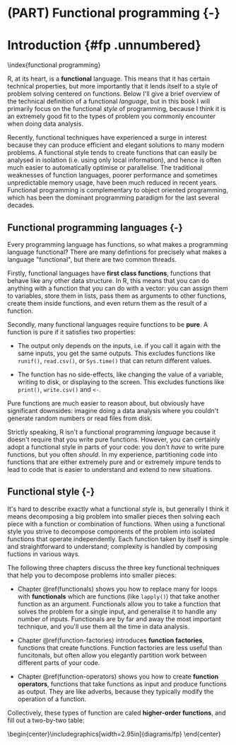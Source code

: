 # (PART) Functional programming {-}



# Introduction {#fp .unnumbered}  
\index{functional programming}

R, at its heart, is a __functional__ language. This means that it has certain technical properties, but more importantly that it lends itself to a style of problem solving centered on functions. Below I'll give a brief overview of the technical definition of a functional _language_, but in this book I will primarily focus on the functional _style_ of programming, because I think it is an extremely good fit to the types of problem you commonly encounter when doing data analysis.

Recently, functional techniques have experienced a surge in interest because they can produce efficient and elegant solutions to many modern problems. A functional style tends to create functions that can easily be analysed in isolation (i.e. using only local information), and hence is often much easier to automatically optimise or parallelise. The traditional weaknesses of function languages, poorer performance and sometimes unpredictable memory usage, have been much reduced in recent years. Functional programming is complementary to object oriented programming, which has been the dominant programming paradigm for the last several decades. 

## Functional programming languages {-}

Every programming language has functions, so what makes a programming language functional? There are many defintions for precisely what makes a language "functional", but there are two common threads. 

Firstly, functional languages have __first class functions__, functions that behave like any other data structure. In R, this means that you can do anything with a function that you can do with a vector: you can assign them to variables, store them in lists, pass them as arguments to other functions, create them inside functions, and even return them as the result of a function. 

Secondly, many functional languages require functions to be __pure__. A function is pure if it satisfies two properties:

* The output only depends on the inputs, i.e. if you call it again with the 
  same inputs, you get the same outputs. This excludes functions like `runif()`,
  `read.csv()`, or `Sys.time()` that can return different values.
  
* The function has no side-effects, like changing the value of a variable, 
  writing to disk, or displaying to the screen. This excludes functions like
  `print()`, `write.csv()` and `<-`.

Pure functions are much easier to reason about, but obviously have significant downsides: imagine doing a data analysis where you couldn't generate random numbers or read files from disk. 

Strictly speaking, R isn't a functional programming _language_ because it doesn't require that you write pure functions. However, you can certainly adopt a functional style in parts of your code: you don't _have_ to write pure functions, but you often _should_. In my experience, partitioning code into functions that are either extremely pure and or extremely impure tends to lead to code that is easier to understand and extend to new situations.

## Functional style {-}

It's hard to describe exactly what a functional _style_ is, but generally I think it means decomposing a big problem into smaller pieces then solving each piece with a function or combination of functions. When using a functional style you strive to decompose components of the problem into isolated functions that operate independently. Each function taken by itself is simple and straightforward to understand; complexity is handled by composing fuctions in various ways.

The following three chapters discuss the three key functional techniques that help you to decompose problems into smaller pieces:

* Chapter \@ref(functionals) shows you how to replace many for loops with 
  __functionals__ which are functions (like `lapply()`) that take another 
  function as an argument. Functionals allow you to take a function that solves 
  the problem for a single input, and generalise it to handle any number of 
  inputs. Functionals are by far and away the most important technique, and 
  you'll use them all the time in data analysis.

* Chapter \@ref(function-factories) introduces __function factories__, 
  functions that create functions. Function factories are less useful than
  funcitonals, but often allow you elegantly partition work between different
  parts of your code.

* Chapter \@ref(function-operators) shows you how to create __function
  operators__, functions that take functions as input and produce functions 
  as output. They are like adverbs, because they typically modify the operation 
  of a function.

Collectively, these types of function are caled __higher-order functions__, and fill out a two-by-two table:


\begin{center}\includegraphics[width=2.95in]{diagrams/fp} \end{center}
